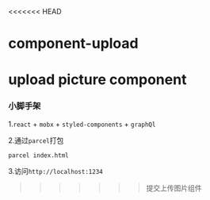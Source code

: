 <<<<<<< HEAD
# component-upload
upload picture component
=======
### 小脚手架
1.`react` + `mobx` + `styled-components` + `graphQl` 

2.通过`parcel`打包
```
parcel index.html
```

3.访问`http://localhost:1234`
>>>>>>> 提交上传图片组件
